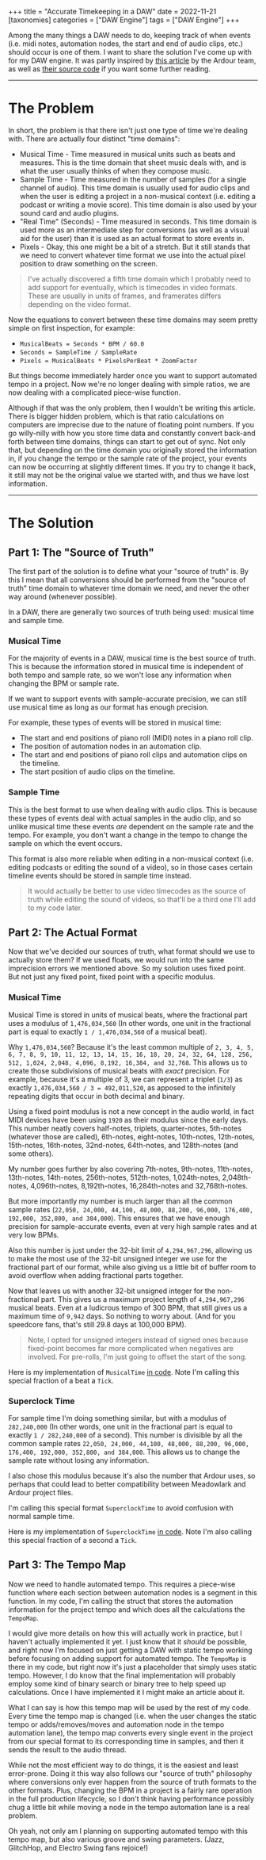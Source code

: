 +++
title = "Accurate Timekeeping in a DAW"
date = 2022-11-21
[taxonomies]
categories = ["DAW Engine"]
tags = ["DAW Engine"]
+++

Among the many things a DAW needs to do, keeping track of when events (i.e. midi notes, automation nodes, the start and end of audio clips, etc.) should occur is one of them. I want to share the solution I've come up with for my DAW engine. It was partly inspired by [this article](https://ardour.org/timing.html) by the Ardour team, as well as [their source code](https://github.com/Ardour/ardour/tree/master/libs/temporal) if you want some further reading.

---

# The Problem

In short, the problem is that there isn't just one type of time we're dealing with. There are actually four distinct "time domains":

* Musical Time - Time measured in musical units such as beats and measures. This is the time domain that sheet music deals with, and is what the user usually thinks of when they compose music.
* Sample Time - Time measured in the number of samples (for a single channel of audio). This time domain is usually used for audio clips and when the user is editing a project in a non-musical context (i.e. editing a podcast or writing a movie score). This time domain is also used by your sound card and audio plugins.
* "Real Time" (Seconds) - Time measured in seconds. This time domain is used more as an intermediate step for conversions (as well as a visual aid for the user) than it is used as an actual format to store events in.
* Pixels - Okay, this one might be a bit of a stretch. But it still stands that we need to convert whatever time format we use into the actual pixel position to draw something on the screen.

> I've actually discovered a fifth time domain which I probably need to add support for eventually, which is timecodes in video formats. These are usually in units of frames, and framerates differs depending on the video format.

Now the equations to convert between these time domains may seem pretty simple on first inspection, for example:
* `MusicalBeats = Seconds * BPM / 60.0`
* `Seconds = SampleTime / SampleRate`
* `Pixels = MusicalBeats * PixelsPerBeat * ZoomFactor`

But things become immediately harder once you want to support automated tempo in a project. Now we're no longer dealing with simple ratios, we are now dealing with a complicated piece-wise function.

Although if that was the only problem, then I wouldn't be writing this article. There is bigger hidden problem, which is that ratio calculations on computers are imprecise due to the nature of floating point numbers. If you go willy-nilly with how you store time data and constantly convert back-and forth between time domains, things can start to get out of sync. Not only that, but depending on the time domain you originally stored the information in, if you change the tempo or the sample rate of the project, your events can now be occurring at slightly different times. If you try to change it back, it still may not be the original value we started with, and thus we have lost information.

---

# The Solution

## Part 1: The "Source of Truth"

The first part of the solution is to define what your "source of truth" is. By this I mean that all conversions should be performed from the "source of truth" time domain to whatever time domain we need, and never the other way around (whenever possible).

In a DAW, there are generally two sources of truth being used: musical time and sample time.

### Musical Time

For the majority of events in a DAW, musical time is the best source of truth. This is because the information stored in musical time is independent of both tempo and sample rate, so we won't lose any information when changing the BPM or sample rate.

If we want to support events with sample-accurate precision, we can still use musical time as long as our format has enough precision.

For example, these types of events will be stored in musical time:
* The start and end positions of piano roll (MIDI) notes in a piano roll clip.
* The position of automation nodes in an automation clip.
* The start and end positions of piano roll clips and automation clips on the timeline.
* The start position of audio clips on the timeline.

### Sample Time
This is the best format to use when dealing with audio clips. This is because these types of events deal with actual samples in the audio clip, and so unlike musical time these events *are* dependent on the sample rate and the tempo. For example, you don't want a change in the tempo to change the sample on which the event occurs.

This format is also more reliable when editing in a non-musical context (i.e. editing podcasts or editing the sound of a video), so in those cases certain timeline events should be stored in sample time instead.

> It would actually be better to use video timecodes as the source of truth while editing the sound of videos, so that'll be a third one I'll add to my code later.

## Part 2: The Actual Format

Now that we've decided our sources of truth, what format should we use to actually store them? If we used floats, we would run into the same imprecision errors we mentioned above. So my solution uses fixed point. But not just any fixed point, fixed point with a specific modulus.

### Musical Time

Musical Time is stored in units of musical beats, where the fractional part uses a modulus of `1,476,034,560` (In other words, one unit in the fractional part is equal to exactly `1 / 1,476,034,560` of a musical beat).

Why `1,476,034,560`? Because it's the least common multiple of `2, 3, 4, 5, 6, 7, 8, 9, 10, 11, 12, 13, 14, 15, 16, 18, 20, 24, 32, 64, 128, 256, 512, 1,024, 2,048, 4,096, 8,192, 16,384, and 32,768`. This allows us to create those subdivisions of musical beats with *exact* precision. For example, because it's a multiple of 3, we can represent a triplet (`1/3`) as exactly `1,476,034,560 / 3 = 492,011,520`, as apposed to the infinitely repeating digits that occur in both decimal and binary.

Using a fixed point modulus is not a new concept in the audio world, in fact MIDI devices have been using `1920` as their modulus since the early days. This number neatly covers half-notes, triplets, quarter-notes, 5th-notes (whatever those are called), 6th-notes, eight-notes, 10th-notes, 12th-notes, 15th-notes, 16th-notes, 32nd-notes, 64th-notes, and 128th-notes (and some others).

My number goes further by also covering 7th-notes, 9th-notes, 11th-notes, 13th-notes, 14th-notes, 256th-notes, 512th-notes, 1,024th-notes, 2,048th-notes, 4,096th-notes, 8,192th-notes, 16,284th-notes and 32,768th-notes.

But more importantly my number is much larger than all the common sample rates (`22,050, 24,000, 44,100, 48,000, 88,200, 96,000, 176,400, 192,000, 352,800, and 384,000`). This ensures that we have enough precision for sample-accurate events, even at very high sample rates and at very low BPMs.

Also this number is just under the 32-bit limit of `4,294,967,296`, allowing us to make the most use of the 32-bit unsigned integer we use for the fractional part of our format, while also giving us a little bit of buffer room to avoid overflow when adding fractional parts together.

Now that leaves us with another 32-bit unsigned integer for the non-fractional part. This gives us a maximum project length of `4,294,967,296` musical beats. Even at a ludicrous tempo of 300 BPM, that still gives us a maximum time of `9,942` days. So nothing to worry about. (And for you speedcore fans, that's still 29.8 days at 100,000 BPM).

> Note, I opted for unsigned integers instead of signed ones because fixed-point becomes far more complicated when negatives are involved. For pre-rolls, I'm just going to offset the start of the song.

Here is my implementation of `MusicalTime` [in code](https://github.com/MeadowlarkDAW/meadowlark-core-types/blob/main/src/time/musical_time.rs). Note I'm calling this special fraction of a beat a `Tick`.

### Superclock Time

For sample time I'm doing something similar, but with a modulus of `282,240,000` (In other words, one unit in the fractional part is equal to exactly `1 / 282,240,000` of a second). This number is divisible by all the common sample rates `22,050, 24,000, 44,100, 48,000, 88,200, 96,000, 176,400, 192,000, 352,800, and 384,000`. This allows us to change the sample rate without losing any information.

I also chose this modulus because it's also the number that Ardour uses, so perhaps that could lead to better compatibility between Meadowlark and Ardour project files.

I'm calling this special format `SuperclockTime` to avoid confusion with normal sample time.

Here is my implementation of `SuperclockTime` [in code](https://github.com/MeadowlarkDAW/meadowlark-core-types/blob/main/src/time/superclock_time.rs). Note I'm also calling this special fraction of a second a `Tick`.

## Part 3: The Tempo Map

Now we need to handle automated tempo. This requires a piece-wise function where each section between automation nodes is a segment in this function. In my code, I'm calling the struct that stores the automation information for the project tempo and which does all the calculations the `TempoMap`.

I would give more details on how this will actually work in practice, but I haven't actually implemented it yet. I just know that it *should* be possible, and right now I'm focused on just getting a DAW with static tempo working before focusing on adding support for automated tempo. The `TempoMap` is there in my code, but right now it's just a placeholder that simply uses static tempo. However, I do know that the final implementation will probably employ some kind of binary search or binary tree to help speed up calculations. Once I have implemented it I might make an article about it.

What I can say is how this tempo map will be used by the rest of my code. Every time the tempo map is changed (i.e. when the user changes the static tempo or adds/removes/moves and automation node in the tempo automation lane), the tempo map converts every single event in the project from our special format to its corresponding time in samples, and then it sends the result to the audio thread.

While not the most efficient way to do things, it is the easiest and least error-prone. Doing it this way also follows our "source of truth" philosophy where conversions only ever happen from the source of truth formats to the other formats. Plus, changing the BPM in a project is a fairly rare operation in the full production lifecycle, so I don't think having performance possibly chug a little bit while moving a node in the tempo automation lane is a real problem.

Oh yeah, not only am I planning on supporting automated tempo with this tempo map, but also various groove and swing parameters. (Jazz, GlitchHop, and Electro Swing fans rejoice!)